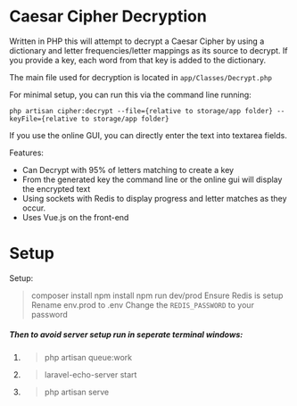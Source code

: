 # Caesar Cipher Decryption

Written in PHP this will attempt to decrypt a Caesar Cipher by using a dictionary and letter frequencies/letter mappings as its source to decrypt. If you provide a key, each word from that key is added to the dictionary.

The main file used for decryption is located in `app/Classes/Decrypt.php`

For minimal setup, you can run this via the command line running:

`php artisan cipher:decrypt --file={relative to storage/app folder} --keyFile={relative to storage/app folder}`

If you use the online GUI, you can directly enter the text into textarea fields.

Features:
- Can Decrypt with 95% of letters matching to create a key
- From the generated key the command line or the online gui will display the encrypted text
- Using sockets with Redis to display progress and letter matches as they occur.
- Uses Vue.js on the front-end

# Setup

Setup:

> composer install
> npm install
> npm run dev/prod
> Ensure Redis is setup
> Rename env.prod to .env
> Change the `REDIS_PASSWORD` to your password

##### Then to avoid server setup run in seperate terminal windows:
1. > php artisan queue:work
2. > laravel-echo-server start
3. > php artisan serve
